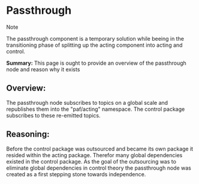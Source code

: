 # Passthrough

>[!NOTE]
>The passthrough component is a temporary solution while beeing in the transitioning phase of
>splitting up the acting component into acting and control.

**Summary:** This page is ought to provide an overview of the passthrough node and
reason why it exists

## Overview:
The passthrough node subscribes to topics on a global scale and republishes them into the "paf/acting" namespace. The control package subscribes to these re-emitted topics.

## Reasoning:
Before the control package was outsourced and became its own package it resided within the acting package.
Therefor many global dependencies existed in the control package. As the goal of the outsourcing was
to eliminate global dependencies in control theory the passthrough node was created as a first stepping
stone towards independence.